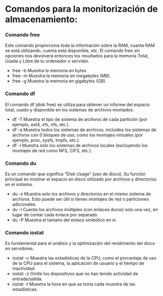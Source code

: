 # Comandos para la monitorización de almacenamiento:
### Comando free
Este comando proporciona toda la información sobre la RAM, cuanta RAM se está utilizando, cuenta está disponible, etc. 
El comando free sin opciones nos devolverá entonces los resultados para la memoria Total, Usada y Libre de tu ordenador o servidor.
- free -b  Muestra la memoria en bytes
- free -m  Muestra la memoria en megabytes (MB).
- free -g  Muestra la memoria en gigabytes (GB).

### Comando df
El comando df (disk free) se utiliza para obtener un informe del espacio total, usado y disponible en los sistemas de archivos montados.
- df -T Muestra el tipo de sistema de archivos de cada partición (por ejemplo, ext4, xfs, nfs, etc.).
- df -a Muestra todos los sistemas de archivos, incluidos los sistemas de archivos con 0 bloques de uso, como los montajes virtuales (por ejemplo, proc, sysfs, tmpfs, etc.).
- df -l Muestra solo los sistemas de archivos locales (excluyendo los montajes de red como NFS, CIFS, etc.).

### Comando du
Es un comando que significa “Disk Usage” (uso de disco). Su función principal es mostrar el espacio en disco utilizado por archivos y directorios en el sistema.
- du -x Muestra solo los archivos y directorios en el mismo sistema de archivos. Esto puede ser útil si tienes montajes de red o particiones adicionales.
- du -l Cuenta los archivos múltiples (con enlaces duros) solo una vez, en lugar de contar cada enlace por separado.
- du -P Muestra el tamaño del enlace simbólico en sí.

### Comando iostat
Es fundamental para el análisis y la optimización del rendimiento del disco en servidores.
- iostat -c Muestra las estadísticas de la CPU, como el porcentaje de uso de la CPU para el sistema, la aplicación de usuario y el tiempo de inactividad.
- iostat -z Omite los dispositivos que no han tenido actividad de entrada/salida.
- iostat -t Muestra la hora en que se toma cada muestra de las estadísticas.
